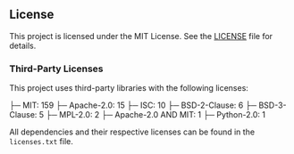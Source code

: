 ## License

This project is licensed under the MIT License. See the [LICENSE](LICENSE) file for details.

### Third-Party Licenses

This project uses third-party libraries with the following licenses:

├─ MIT: 159
├─ Apache-2.0: 15
├─ ISC: 10
├─ BSD-2-Clause: 6
├─ BSD-3-Clause: 5
├─ MPL-2.0: 2
├─ Apache-2.0 AND MIT: 1
├─ Python-2.0: 1

All dependencies and their respective licenses can be found in the `licenses.txt` file.
